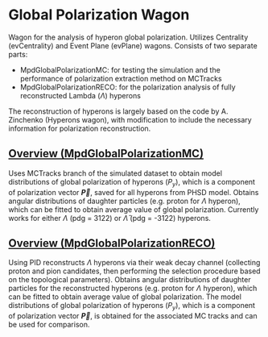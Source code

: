 # Global Polarization Wagon

Wagon for the analysis of hyperon global polarization. Utilizes Centrality (evCentrality) and Event Plane (evPlane) wagons. Consists of two separate parts: 
- MpdGlobalPolarizationMC: for testing the simulation and the performance of polarization extraction method on MCTracks
- MpdGlobalPolarizationRECO: for the polarization analysis of fully reconstructed Lambda ($`\Lambda`$) hyperons

The reconstruction of hyperons is largely based on the code by A. Zinchenko (Hyperons wagon), with modification to include the necessary information for polarization reconstruction.
## [Overview (MpdGlobalPolarizationMC)](Description_WagonMC.md)

Uses MCTracks branch of the simulated dataset to obtain model distributions of global polarization of hyperons ($`P_{y}`$), which is a component of polarization vector **$`\vec{P}`$**, saved for all hyperons from PHSD model. Obtains angular distributions of daughter particles (e.g. proton for $`\Lambda`$ hyperon), which can be fitted to obtain average value of global polarization. Currently works for either $`\Lambda`$ (pdg = 3122) or $`\bar\Lambda`$ (pdg = -3122) hyperons.

## [Overview (MpdGlobalPolarizationRECO)](Description_WagonRECO.md)

Using PID reconstructs $`\Lambda`$ hyperons via their weak decay channel (collecting proton and pion candidates, then performing the selection procedure based on the topological parameters). Obtains angular distributions of daughter particles for the reconstructed hyperons (e.g. proton for $`\Lambda`$ hyperon), which can be fitted to obtain average value of global polarization. The model distributions of global polarization of hyperons ($`P_{y}`$), which is a component of polarization vector **$`\vec{P}`$**, is obtained for the associated MC tracks and can be used for comparison.

